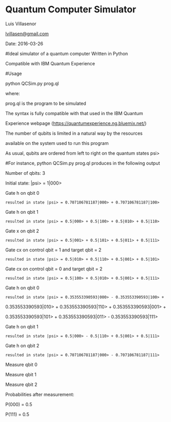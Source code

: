 # Quantum Computer Simulator
 Luis Villasenor
 
 lvillasen@gmail.com
 
Date: 2016-03-26

#Ideal simulator of a quantum computer 
Written in Python

Compatible with IBM Quantum Experience

#Usage 

python QCSim.py prog.ql

where:

prog.ql is the program to be simulated

The syntax is fully compatible with that used in the IBM Quantum 

Experience webpage (https://quantumexperience.ng.bluemix.net/)

The number of qubits is limited in a natural way by the resources 

available on the system used to run this program

As usual, qubits are ordered from left to right on the quantum states psi>

#For instance, python QCSim.py prog.ql produces in the following output

Number of qbits:  3

Initial state: |psi> = 1|000>

Gate h on qbit 0

	resulted in state |psi> = 0.707106781187|000> + 0.707106781187|100>
	
Gate h on qbit 1

	resulted in state |psi> = 0.5|000> + 0.5|100> + 0.5|010> + 0.5|110>
	
Gate x on qbit 2

	resulted in state |psi> = 0.5|001> + 0.5|101> + 0.5|011> + 0.5|111> 
	
Gate cx on control qbit = 1  and target qbit = 2

	resulted in state |psi> = 0.5|010> + 0.5|110> + 0.5|001> + 0.5|101> 
	
Gate cx on control qbit = 0  and target qbit = 2

	resulted in state |psi> = 0.5|100> + 0.5|010> + 0.5|001> + 0.5|111> 
	
Gate h on qbit 0

	resulted in state |psi> = 0.353553390593|000> - 0.353553390593|100> +
	
0.353553390593|010> + 0.353553390593|110> + 0.353553390593|001> +

0.353553390593|101> + 0.353553390593|011> - 0.353553390593|111>

Gate h on qbit 1

	resulted in state |psi> = 0.5|000> - 0.5|110> + 0.5|001> + 0.5|111> 
	
Gate h on qbit 2

	resulted in state |psi> = 0.707106781187|000> - 0.707106781187|111> 
	
Measure qbit 0

Measure qbit 1

Measure qbit 2

Probabilities after measurement:

P(000) = 0.5

P(111) = 0.5

